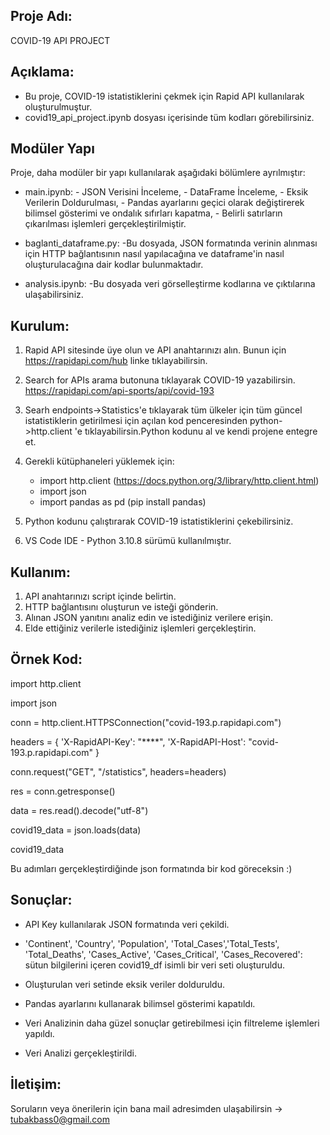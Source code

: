 ## Proje Adı:

COVID-19 API PROJECT

## Açıklama:

- Bu proje, COVID-19 istatistiklerini çekmek için Rapid API kullanılarak oluşturulmuştur.
- covid19_api_project.ipynb dosyası içerisinde tüm kodları görebilirsiniz.

## Modüler Yapı

Proje, daha modüler bir yapı kullanılarak aşağıdaki bölümlere ayrılmıştır:
   -  main.ipynb:
     - JSON Verisini İnceleme,
     - DataFrame İnceleme,
     - Eksik Verilerin Doldurulması,
     - Pandas ayarlarını geçici olarak değiştirerek bilimsel gösterimi ve ondalık sıfırları kapatma,
     - Belirli satırların çıkarılması işlemleri gerçekleştirilmiştir.
    
   - baglanti_dataframe.py:
      -Bu dosyada, JSON formatında verinin alınması için HTTP bağlantısının nasıl yapılacağına ve dataframe'in nasıl oluşturulacağına dair kodlar bulunmaktadır.
     
   - analysis.ipynb:
      -Bu dosyada veri görselleştirme kodlarına ve çıktılarına ulaşabilirsiniz.

## Kurulum:

1. Rapid API sitesinde üye olun ve API anahtarınızı alın. Bunun için https://rapidapi.com/hub linke tıklayabilirsin.

2. Search for APIs arama butonuna tıklayarak COVID-19 yazabilirsin. https://rapidapi.com/api-sports/api/covid-193

3. Searh endpoints->Statistics'e tıklayarak tüm ülkeler için tüm güncel istatistiklerin getirilmesi için açılan kod penceresinden python->http.client 'e tıklayabilirsin.Python kodunu al ve kendi projene entegre et.

4. Gerekli kütüphaneleri yüklemek için:
   - import http.client (https://docs.python.org/3/library/http.client.html)
   - import json
   - import pandas as pd (pip install pandas)

6. Python kodunu çalıştırarak COVID-19 istatistiklerini çekebilirsiniz.

7. VS Code IDE - Python 3.10.8 sürümü kullanılmıştır.

## Kullanım:

1. API anahtarınızı script içinde belirtin.
2. HTTP bağlantısını oluşturun ve isteği gönderin.
3. Alınan JSON yanıtını analiz edin ve istediğiniz verilere erişin.
4. Elde ettiğiniz verilerle istediğiniz işlemleri gerçekleştirin.

## Örnek Kod:

import http.client

import json

conn = http.client.HTTPSConnection("covid-193.p.rapidapi.com")

headers = {
'X-RapidAPI-Key': "\*\*\*\*",
'X-RapidAPI-Host': "covid-193.p.rapidapi.com"
}

conn.request("GET", "/statistics", headers=headers)

res = conn.getresponse()

data = res.read().decode("utf-8")

covid19_data = json.loads(data)

covid19_data

Bu adımları gerçekleştirdiğinde json formatında bir kod göreceksin :)

## Sonuçlar:

- API Key kullanılarak JSON formatında veri çekildi.

- 'Continent', 'Country', 'Population', 'Total_Cases','Total_Tests', 'Total_Deaths', 'Cases_Active', 'Cases_Critical', 'Cases_Recovered': sütun bilgilerini içeren covid19_df isimli bir veri seti oluşturuldu.

- Oluşturulan veri setinde eksik veriler dolduruldu.

- Pandas ayarlarını kullanarak bilimsel gösterimi kapatıldı.

- Veri Analizinin daha güzel sonuçlar getirebilmesi için filtreleme işlemleri yapıldı.

- Veri Analizi gerçekleştirildi.

## İletişim:

Soruların veya önerilerin için bana mail adresimden ulaşabilirsin -> tubakbass0@gmail.com
